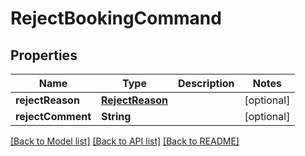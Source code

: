 # RejectBookingCommand

## Properties
Name | Type | Description | Notes
------------ | ------------- | ------------- | -------------
**rejectReason** | [**RejectReason**](RejectReason.md) |  | [optional] 
**rejectComment** | **String** |  | [optional] 

[[Back to Model list]](../README.md#documentation-for-models) [[Back to API list]](../README.md#documentation-for-api-endpoints) [[Back to README]](../README.md)


